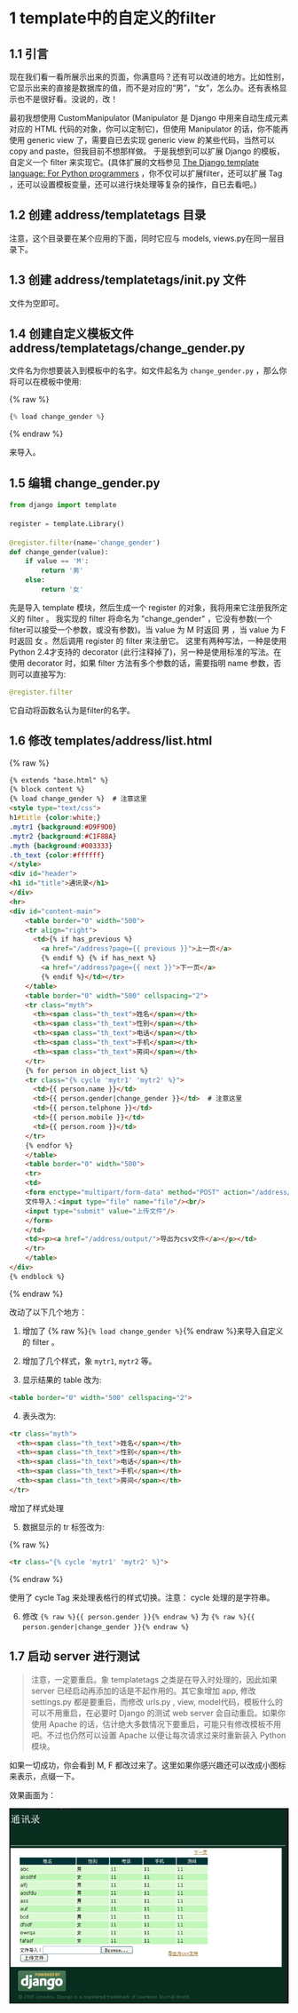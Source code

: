
# 1 template中的自定义的filter 

## 1.1 引言

现在我们看一看所展示出来的页面，你满意吗？还有可以改进的地方。比如性别，它显示出来的直接是数据库的值，而不是对应的“男”，“女”，怎么办。还有表格显示也不是很好看。没说的，改！

最初我想使用 CustomManipulator (Manipulator 是 Django 中用来自动生成元素对应的 HTML 代码的对象，你可以定制它)，但使用 Manipulator 的话，你不能再使用 generic view 了，需要自已去实现 generic view 的某些代码，当然可以 copy and paste，但我目前不想那样做。
于是我想到可以扩展 Django 的模板，自定义一个 filter 来实现它。(具体扩展的文档参见 [The Django template language: For Python programmers](https://docs.djangoproject.com/en/2.0/ref/templates/api/) ，你不仅可以扩展filter，还可以扩展 Tag ，还可以设置模板变量，还可以进行块处理等复杂的操作，自已去看吧。)

## 1.2 创建 address/templatetags 目录

注意，这个目录要在某个应用的下面，同时它应与 models, views.py在同一层目录下。

## 1.3 创建 address/templatetags/__init__.py 文件

文件为空即可。

## 1.4 创建自定义模板文件 address/templatetags/change_gender.py

文件名为你想要装入到模板中的名字。如文件起名为 `change_gender.py` ，那么你将可以在模板中使用:

{% raw %}
```Python
{% load change_gender %}
```
{% endraw %}

来导入。

## 1.5 编辑 change_gender.py

```Python
from django import template

register = template.Library()

@register.filter(name='change_gender')
def change_gender(value):
    if value == 'M':
        return '男'
    else:
        return '女'
```

先是导入 template 模块，然后生成一个 register 的对象，我将用来它注册我所定义的 filter 。
我实现的 filter 将命名为 "change_gender" ，它没有参数(一个filter可以接受一个参数，或没有参数)。当 value 为 M 时返回 男 ，当 value 为 F 时返回 女 。然后调用 register 的 filter 来注册它。
这里有两种写法，一种是使用 Python 2.4才支持的 decorator (此行注释掉了)，另一种是使用标准的写法。在使用 decorator 时，如果 filter 方法有多个参数的话，需要指明 name 参数，否则可以直接写为:

```python
@register.filter
```

它自动将函数名认为是filter的名字。

## 1.6 修改 templates/address/list.html

{% raw %}
```HTML
{% extends "base.html" %}
{% block content %}
{% load change_gender %}  # 注意这里 
<style type="text/css">
h1#title {color:white;}
.mytr1 {background:#D9F9D0}
.mytr2 {background:#C1F8BA}
.myth {background:#003333}
.th_text {color:#ffffff}
</style>
<div id="header">
<h1 id="title">通讯录</h1>
</div>
<hr>
<div id="content-main">
    <table border="0" width="500">
    <tr align="right">
      <td>{% if has_previous %}
        <a href="/address?page={{ previous }}">上一页</a>
        {% endif %} {% if has_next %}
        <a href="/address?page={{ next }}">下一页</a>
        {% endif %}</td></tr>
    </table>
    <table border="0" width="500" cellspacing="2">
    <tr class="myth">
      <th><span class="th_text">姓名</span></th>
      <th><span class="th_text">性别</span></th>
      <th><span class="th_text">电话</span></th>
      <th><span class="th_text">手机</span></th>
      <th><span class="th_text">房间</span></th>
    </tr>
    {% for person in object_list %}
    <tr class="{% cycle 'mytr1' 'mytr2' %}">
      <td>{{ person.name }}</td>
      <td>{{ person.gender|change_gender }}</td>  # 注意这里 
      <td>{{ person.telphone }}</td>
      <td>{{ person.mobile }}</td>
      <td>{{ person.room }}</td>
    </tr>
    {% endfor %}
    </table>
    <table border="0" width="500">
    <tr>
    <td>
    <form enctype="multipart/form-data" method="POST" action="/address/upload/">
    文件导入：<input type="file" name="file"/><br/>
    <input type="submit" value="上传文件"/>
    </form>
    </td>
    <td><p><a href="/address/output/">导出为csv文件</a></p></td>
    </tr>
    </table>
</div>
{% endblock %}
```
{% endraw %}

改动了以下几个地方：

1. 增加了 {% raw %}`{% load change_gender %}`{% endraw %}来导入自定义的 filter 。

2. 增加了几个样式，象 `mytr1`, `mytr2` 等。

3. 显示结果的 table 改为:

```html
<table border="0" width="500" cellspacing="2">
```

4. 表头改为:

```html
<tr class="myth">
  <th><span class="th_text">姓名</span></th>
  <th><span class="th_text">性别</span></th>
  <th><span class="th_text">电话</span></th>
  <th><span class="th_text">手机</span></th>
  <th><span class="th_text">房间</span></th>
</tr>
```

增加了样式处理

5. 数据显示的 tr 标签改为:

{% raw %}
```html
<tr class="{% cycle 'mytr1' 'mytr2' %}">
```
{% endraw %}

使用了 cycle Tag 来处理表格行的样式切换。注意： cycle 处理的是字符串。

6. 修改 `{% raw %}{{ person.gender }}{% endraw %}` 为 `{% raw %}{{ person.gender|change_gender }}{% endraw %}`

## 1.7 启动 server 进行测试

> 注意，一定要重启。象 templatetags 之类是在导入时处理的，因此如果 server 已经启动再添加的话是不起作用的。其它象增加 app, 修改 settings.py 都是要重启，而修改 urls.py , view, model代码，模板什么的可以不用重启，在必要时 Django 的测试 web server 会自动重启。如果你使用 Apache 的话，估计绝大多数情况下要重启，可能只有修改模板不用吧。不过也仍然可以设置 Apache 以便让每次请求过来时重新装入 Python 模块。

如果一切成功，你会看到 M, F 都改过来了。这里如果你感兴趣还可以改成小图标来表示，点缀一下。

效果画面为：

![](images/Pasted%20image%2020240623212818.png)

